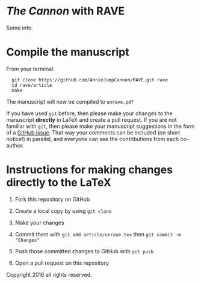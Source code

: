 *The Cannon* with RAVE
======================

Some info.

Compile the manuscript
======================

From your terminal:

````
  git clone https://github.com/AnnieJumpCannon/RAVE.git rave 
  cd rave/article
  make
````

The manuscript will now be compiled to `unrave.pdf`

If you have used `git` before, then please make your changes to the manuscript
**directly** in LaTeX and create a pull request. If you are not familiar with
`git`, then please make your manuscript suggestions in the form of a 
[GitHub issue](https://www.github.com/AnnieJumpCannon/RAVE/issues/new).
That way your comments can be included (on short notice!) in parallel, and
everyone can see the contributions from each co-author.


Instructions for making changes directly to the LaTeX
=====================================================

1. Fork this repository on GitHub

2. Create a local copy by using `git clone`

3. Make your changes

4. Commit them with `git add article/unrave.tex` then `git commit -m "Changes"`

5. Push those committed changes to GitHub with `git push`

6. Open a pull request on this repository

Copyright 2016 all rights reserved.
